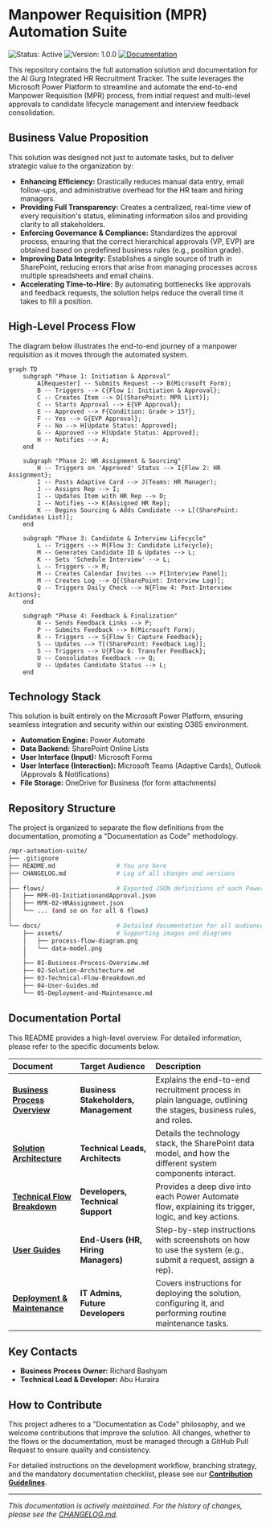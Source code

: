 # Manpower Requisition (MPR) Automation Suite

![Status: Active](https://img.shields.io/badge/status-active-success.svg)
![Version: 1.0.0](https://img.shields.io/badge/version-1.0.0-blue.svg)
[![Documentation](https://img.shields.io/badge/documentation-complete-brightgreen.svg)](./docs/01-Business-Process-Overview.md)

This repository contains the full automation solution and documentation for the Al Gurg Integrated HR Recruitment Tracker. The suite leverages the Microsoft Power Platform to streamline and automate the end-to-end Manpower Requisition (MPR) process, from initial request and multi-level approvals to candidate lifecycle management and interview feedback consolidation.

## Business Value Proposition

This solution was designed not just to automate tasks, but to deliver strategic value to the organization by:

-   **Enhancing Efficiency:** Drastically reduces manual data entry, email follow-ups, and administrative overhead for the HR team and hiring managers.
-   **Providing Full Transparency:** Creates a centralized, real-time view of every requisition's status, eliminating information silos and providing clarity to all stakeholders.
-   **Enforcing Governance & Compliance:** Standardizes the approval process, ensuring that the correct hierarchical approvals (VP, EVP) are obtained based on predefined business rules (e.g., position grade).
-   **Improving Data Integrity:** Establishes a single source of truth in SharePoint, reducing errors that arise from managing processes across multiple spreadsheets and email chains.
-   **Accelerating Time-to-Hire:** By automating bottlenecks like approvals and feedback requests, the solution helps reduce the overall time it takes to fill a position.

## High-Level Process Flow

The diagram below illustrates the end-to-end journey of a manpower requisition as it moves through the automated system.

```mermaid
graph TD
    subgraph "Phase 1: Initiation & Approval"
        A[Requester] -- Submits Request --> B(Microsoft Form);
        B -- Triggers --> C{Flow 1: Initiation & Approval};
        C -- Creates Item --> D[(SharePoint: MPR List)];
        C -- Starts Approval --> E{VP Approval};
        E -- Approved --> F{Condition: Grade > 15?};
        F -- Yes --> G{EVP Approval};
        F -- No --> H[Update Status: Approved];
        G -- Approved --> H[Update Status: Approved];
        H -- Notifies --> A;
    end

    subgraph "Phase 2: HR Assignment & Sourcing"
        H -- Triggers on 'Approved' Status --> I{Flow 2: HR Assignment};
        I -- Posts Adaptive Card --> J(Teams: HR Manager);
        J -- Assigns Rep --> I;
        I -- Updates Item with HR Rep --> D;
        I -- Notifies --> K[Assigned HR Rep];
        K -- Begins Sourcing & Adds Candidate --> L[(SharePoint: Candidates List)];
    end

    subgraph "Phase 3: Candidate & Interview Lifecycle"
        L -- Triggers --> M{Flow 3: Candidate Lifecycle};
        M -- Generates Candidate ID & Updates --> L;
        K -- Sets 'Schedule Interview' --> L;
        L -- Triggers --> M;
        M -- Creates Calendar Invites --> P[Interview Panel];
        M -- Creates Log --> Q[(SharePoint: Interview Log)];
        Q -- Triggers Daily Check --> N{Flow 4: Post-Interview Actions};
    end

    subgraph "Phase 4: Feedback & Finalization"
        N -- Sends Feedback Links --> P;
        P -- Submits Feedback --> R(Microsoft Form);
        R -- Triggers --> S{Flow 5: Capture Feedback};
        S -- Updates --> T[(SharePoint: Feedback Log)];
        S -- Triggers --> U{Flow 6: Transfer Feedback};
        U -- Consolidates Feedback --> Q;
        U -- Updates Candidate Status --> L;
    end
```

## Technology Stack

This solution is built entirely on the Microsoft Power Platform, ensuring seamless integration and security within our existing O365 environment.

-   **Automation Engine:** Power Automate
-   **Data Backend:** SharePoint Online Lists
-   **User Interface (Input):** Microsoft Forms
-   **User Interface (Interaction):** Microsoft Teams (Adaptive Cards), Outlook (Approvals & Notifications)
-   **File Storage:** OneDrive for Business (for form attachments)

## Repository Structure

The project is organized to separate the flow definitions from the documentation, promoting a "Documentation as Code" methodology.

```bash
/mpr-automation-suite/
├── .gitignore
├── README.md                 # You are here
├── CHANGELOG.md              # Log of all changes and versions
│
├── flows/                    # Exported JSON definitions of each Power Automate flow
│   ├── MPR-01-InitiationandApproval.json
│   ├── MPR-02-HRAssignment.json
│   └── ... (and so on for all 6 flows)
│
└── docs/                     # Detailed documentation for all audiences
    ├── assets/               # Supporting images and diagrams
    │   ├── process-flow-diagram.png
    │   └── data-model.png
    │
    ├── 01-Business-Process-Overview.md
    ├── 02-Solution-Architecture.md
    ├── 03-Technical-Flow-Breakdown.md
    ├── 04-User-Guides.md
    └── 05-Deployment-and-Maintenance.md
```

## Documentation Portal

This README provides a high-level overview. For detailed information, please refer to the specific documents below.

| Document                                          | Target Audience                      | Description                                                                                             |
| :------------------------------------------------ | :----------------------------------- | :------------------------------------------------------------------------------------------------------ |
| **[Business Process Overview](./docs/01-Business-Process-Overview.md)** | **Business Stakeholders, Management** | Explains the end-to-end recruitment process in plain language, outlining the stages, business rules, and roles. |
| **[Solution Architecture](./docs/02-Solution-Architecture.md)** | **Technical Leads, Architects**        | Details the technology stack, the SharePoint data model, and how the different system components interact. |
| **[Technical Flow Breakdown](./docs/03-Technical-Flow-Breakdown.md)** | **Developers, Technical Support**      | Provides a deep dive into each Power Automate flow, explaining its trigger, logic, and key actions.        |
| **[User Guides](./docs/04-User-Guides.md)**             | **End-Users (HR, Hiring Managers)**    | Step-by-step instructions with screenshots on how to use the system (e.g., submit a request, assign a rep). |
| **[Deployment & Maintenance](./docs/05-Deployment-and-Maintenance.md)** | **IT Admins, Future Developers**       | Covers instructions for deploying the solution, configuring it, and performing routine maintenance tasks.     |

## Key Contacts

-   **Business Process Owner:** Richard Bashyam
-   **Technical Lead & Developer:** Abu Huraira

## How to Contribute

This project adheres to a "Documentation as Code" philosophy, and we welcome contributions that improve the solution. All changes, whether to the flows or the documentation, must be managed through a GitHub Pull Request to ensure quality and consistency.

For detailed instructions on the development workflow, branching strategy, and the mandatory documentation checklist, please see our **[Contribution Guidelines](./CONTRIBUTING.md)**.

---
_This documentation is actively maintained. For the history of changes, please see the [CHANGELOG.md](./CHANGELOG.md)._